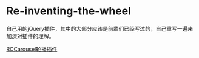 Re-inventing-the-wheel
======================

自己用的jQuery插件，其中的大部分应该是前辈们已经写过的，自己重写一遍来加深对插件的理解。

[RCCarousel轮播插件](/RCCarousel/)
